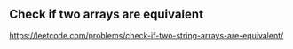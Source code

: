 ## Check if two arrays are equivalent
https://leetcode.com/problems/check-if-two-string-arrays-are-equivalent/
